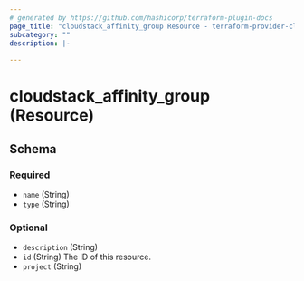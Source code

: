 ```yaml
---
# generated by https://github.com/hashicorp/terraform-plugin-docs
page_title: "cloudstack_affinity_group Resource - terraform-provider-cloudstack"
subcategory: ""
description: |-
  
---
```


# cloudstack_affinity_group (Resource)





<!-- schema generated by tfplugindocs -->
## Schema

### Required

- `name` (String)
- `type` (String)

### Optional

- `description` (String)
- `id` (String) The ID of this resource.
- `project` (String)


